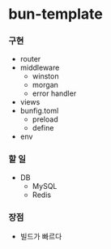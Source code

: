 # bun-template


### 구현
- router
- middleware
    - winston
    - morgan
    - error handler
- views
- bunfig.toml
    - preload
    - define
- env

### 할 일
- DB
    - MySQL
    - Redis

### 장점
- 빌드가 빠르다